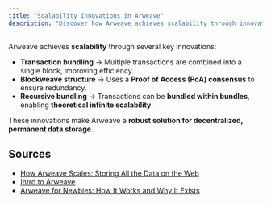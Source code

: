 ```yaml
---
title: "Scalability Innovations in Arweave"
description: "Discover how Arweave achieves scalability through innovative techniques like transaction bundling, blockweave structure, and recursive bundling, ensuring efficient and permanent data storage."
---
```


Arweave achieves **scalability** through several key innovations:

- **Transaction bundling** → Multiple transactions are combined into a single block, improving efficiency.
- **Blockweave structure** → Uses a **Proof of Access (PoA) consensus** to ensure redundancy.
- **Recursive bundling** → Transactions can be **bundled within bundles**, enabling **theoretical infinite scalability**.

These innovations make Arweave a **robust solution for decentralized, permanent data storage**.

## **Sources**
- [How Arweave Scales: Storing All the Data on the Web](https://arweave.org/)
- [Intro to Arweave](https://arweavehub.com/primer)
- [Arweave for Newbies: How It Works and Why It Exists](https://x.com/onlyarweave/status/1805983704549929286)